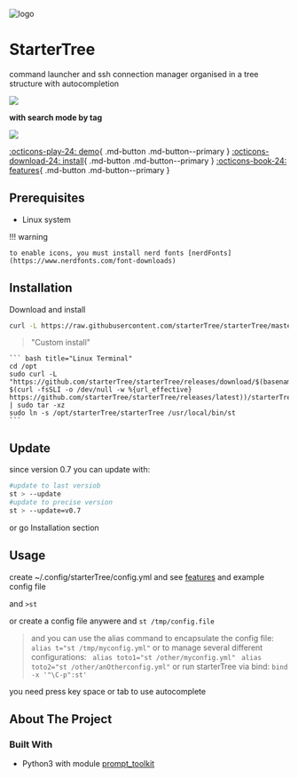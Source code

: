 ![logo](https://i.imgur.com/nHDBrIC.png)
# StarterTree
command launcher and ssh connection manager organised in a tree structure with autocompletion <br>

![](https://i.imgur.com/BD5IpJM.png)

**with search mode by tag**

![](https://i.imgur.com/R9UEoVa.png)

[:octicons-play-24: demo](features#navigation){ .md-button .md-button--primary } [:octicons-download-24: install](install){ .md-button .md-button--primary } [:octicons-book-24: features](features){ .md-button .md-button--primary }


## Prerequisites

* Linux system

!!! warning

    to enable icons, you must install nerd fonts [nerdFonts](https://www.nerdfonts.com/font-downloads)


## Installation

Download and install
``` bash title="Linux Terminal"
curl -L https://raw.githubusercontent.com/starterTree/starterTree/master/install.sh | bash

```

> "Custom install"
  
    ``` bash title="Linux Terminal"
    cd /opt 
    sudo curl -L "https://github.com/starterTree/starterTree/releases/download/$(basename $(curl -fsSLI -o /dev/null -w %{url_effective} https://github.com/starterTree/starterTree/releases/latest))/starterTree.tar.gz" | sudo tar -xz 
    sudo ln -s /opt/starterTree/starterTree /usr/local/bin/st
    ```

<!--  curl -L ’https://github.com/thomas10-10/az/releases/download/v0.3/az.tar.gz' | tar -xz - -C az --strip-components=1 -->


##  Update 

since version 0.7 you can update with:
``` bash title="Linux Terminal"
#update to last versiob
st > --update
#update to precise version
st > --update=v0.7
```

or go Installation section

## Usage

create ~/.config/starterTree/config.yml and see [features](../features) and example config file

and `>st`

or create a  config file anywere and `st /tmp/config.file`

>and you can use the alias command to encapsulate the config file:
` alias t="st /tmp/myconfig.yml"`
or to manage several different configurations:
` alias toto1="st /other/myconfig.yml"`
` alias toto2="st /other/anOtherconfig.yml"`
or run starterTree via bind:
`bind -x '"\C-p":st'`

you need press key space or tab to use autocomplete 




## About The Project

### Built With

* Python3 with module [prompt_toolkit](https://github.com/prompt-toolkit/python-prompt-toolkit)

